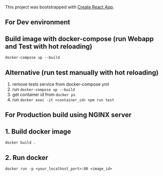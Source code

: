 This project was bootstrapped with [Create React App](https://github.com/facebook/create-react-app).

## For Dev environment

## Build image with docker-compose (run Webapp and Test with hot reloading)

```docker-compose up --build```

## Alternative (run test manually with hot reloading)
1. remove tests service from docker-compose yml
2. run ```docker-compose up --build```
3. get container id from ```docker ps```
4. run  ```docker exec -it <container_id> npm run test```

## For Production build using NGINX server

## 1. Build docker image

```docker build .```

## 2. Run docker

```docker run -p <your_localhost_port>:80 <image_id>```